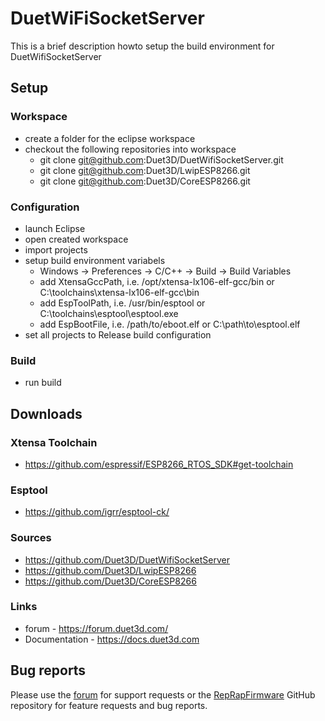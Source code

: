 # DuetWiFiSocketServer

This is a brief description howto setup the build environment for DuetWifiSocketServer

## Setup

### Workspace

- create a folder for the eclipse workspace
- checkout the following repositories into workspace
  - git clone git@github.com:Duet3D/DuetWifiSocketServer.git
  - git clone git@github.com:Duet3D/LwipESP8266.git
  - git clone git@github.com:Duet3D/CoreESP8266.git

### Configuration

- launch Eclipse
- open created workspace
- import projects
- setup build environment variabels
  - Windows -> Preferences -> C/C++ -> Build -> Build Variables
  - add XtensaGccPath, i.e. /opt/xtensa-lx106-elf-gcc/bin or C:\toolchains\xtensa-lx106-elf-gcc\bin
  - add EspToolPath, i.e. /usr/bin/esptool or C:\toolchains\esptool\esptool.exe
  - add EspBootFile, i.e. /path/to/eboot.elf or C:\path\to\esptool.elf
- set all projects to Release build configuration

### Build

- run build

## Downloads

### Xtensa Toolchain

- https://github.com/espressif/ESP8266_RTOS_SDK#get-toolchain

### Esptool

- https://github.com/igrr/esptool-ck/

### Sources

- https://github.com/Duet3D/DuetWifiSocketServer
- https://github.com/Duet3D/LwipESP8266
- https://github.com/Duet3D/CoreESP8266

### Links

- forum - https://forum.duet3d.com/
- Documentation - https://docs.duet3d.com


## Bug reports

Please use the [forum](https://forum.duet3d.com) for support requests or the [RepRapFirmware](https://github.com/Duet3D/RepRapFirmware/issues) GitHub repository for feature requests and bug reports.
